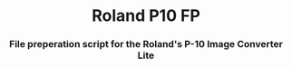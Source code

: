 <h1 align="center">Roland P10 FP</h1>
<h3 align="center">File preperation script for the Roland's P-10 Image Converter Lite</h3>
